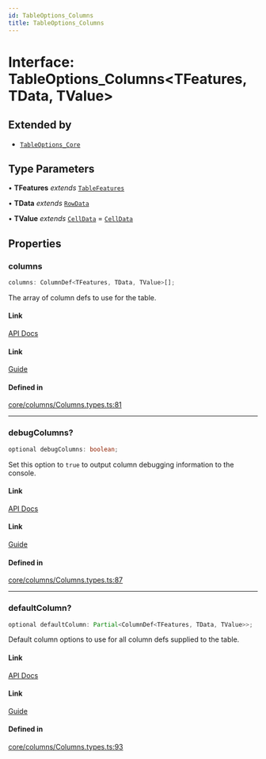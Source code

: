 ```yaml
---
id: TableOptions_Columns
title: TableOptions_Columns
---
```


# Interface: TableOptions\_Columns\<TFeatures, TData, TValue\>

## Extended by

- [`TableOptions_Core`](tableoptions_core.md)

## Type Parameters

• **TFeatures** *extends* [`TableFeatures`](tablefeatures.md)

• **TData** *extends* [`RowData`](../type-aliases/rowdata.md)

• **TValue** *extends* [`CellData`](../type-aliases/celldata.md) = [`CellData`](../type-aliases/celldata.md)

## Properties

### columns

```ts
columns: ColumnDef<TFeatures, TData, TValue>[];
```

The array of column defs to use for the table.

#### Link

[API Docs](https://tanstack.com/table/v8/docs/api/core/table#columns)

#### Link

[Guide](https://tanstack.com/table/v8/docs/guide/tables)

#### Defined in

[core/columns/Columns.types.ts:81](https://github.com/TanStack/table/blob/b1e6b79157b0debc7222660572b06c8b857f4605/packages/table-core/src/core/columns/Columns.types.ts#L81)

***

### debugColumns?

```ts
optional debugColumns: boolean;
```

Set this option to `true` to output column debugging information to the console.

#### Link

[API Docs](https://tanstack.com/table/v8/docs/api/core/table#debugcolumns)

#### Link

[Guide](https://tanstack.com/table/v8/docs/guide/tables)

#### Defined in

[core/columns/Columns.types.ts:87](https://github.com/TanStack/table/blob/b1e6b79157b0debc7222660572b06c8b857f4605/packages/table-core/src/core/columns/Columns.types.ts#L87)

***

### defaultColumn?

```ts
optional defaultColumn: Partial<ColumnDef<TFeatures, TData, TValue>>;
```

Default column options to use for all column defs supplied to the table.

#### Link

[API Docs](https://tanstack.com/table/v8/docs/api/core/table#defaultcolumn)

#### Link

[Guide](https://tanstack.com/table/v8/docs/guide/tables)

#### Defined in

[core/columns/Columns.types.ts:93](https://github.com/TanStack/table/blob/b1e6b79157b0debc7222660572b06c8b857f4605/packages/table-core/src/core/columns/Columns.types.ts#L93)
